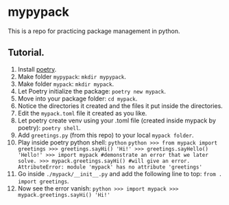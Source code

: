 # mypypack

This is a repo for practicing package management in python.

## Tutorial.

1. Install [poetry](https://python-poetry.org/docs/).
2. Make folder `mypypack`: `mkdir mypypack`.
3. Make folder `mypack`: `mkdir mypack`.
4. Let Poetry initialize the package: `poetry new mypack`.
5. Move into your package folder: `cd mypack`.
6. Notice the directories it created and the files it put inside the directories.
7. Edit the `mypack.toml` file it created as you like.
8. Let poetry create venv using your .toml file (created inside mypack by poetry): `poetry shell`.
9. Add `greetings.py` (from this repo) to your local `mypack folder`.
10. Play inside poetry python shell:  `python`
		```python
		>>> from mypack import greetings
		>>> greetings.sayHi()
		'Hi!'
		>>> greetings.sayHello()
		'Hello!'
		>>> import mypack #demonstrate an error that we later solve.
		>>> mypack.greetings.sayHi() #will give an error.
		AttributeError: module 'mypack' has no attribute 'greetings'
		```
11. Go inside `./mypack/__init__.py` and add the following line to top: `from . import greetings`.
12. Now see the error vanish:
		```python
		>>> import mypack
		>>> mypack.greetings.sayHi()
		'Hi!'
		```

